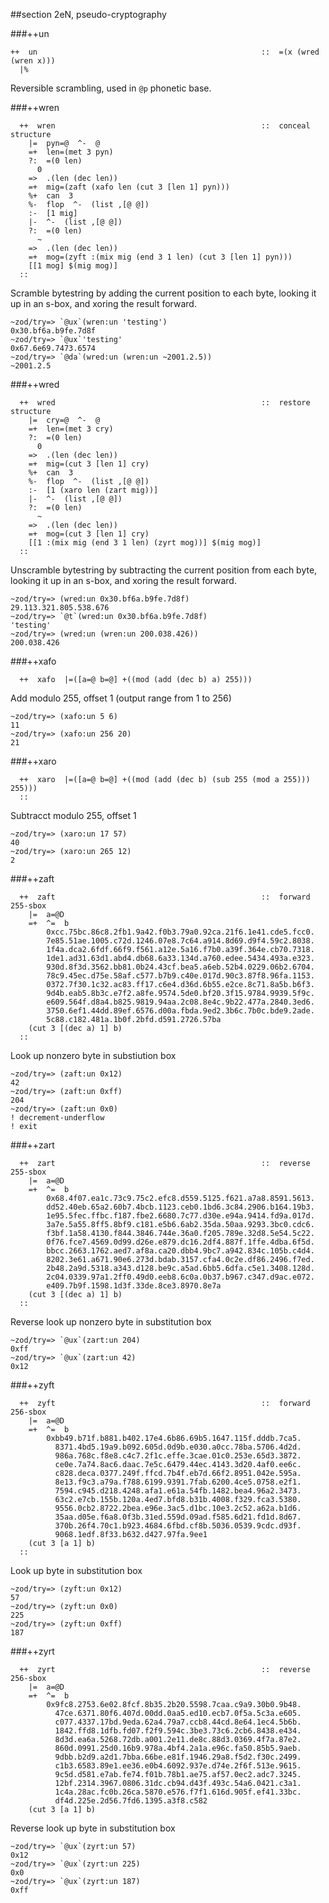 ##section 2eN, pseudo-cryptography      

###++un   

```
++  un                                                  ::  =(x (wred (wren x)))
  |%
```

Reversible scrambling, used in `@p` phonetic base.

###++wren

```
  ++  wren                                              ::  conceal structure
    |=  pyn=@  ^-  @
    =+  len=(met 3 pyn)
    ?:  =(0 len)
      0
    =>  .(len (dec len))
    =+  mig=(zaft (xafo len (cut 3 [len 1] pyn)))
    %+  can  3
    %-  flop  ^-  (list ,[@ @])
    :-  [1 mig]
    |-  ^-  (list ,[@ @])
    ?:  =(0 len)
      ~
    =>  .(len (dec len))
    =+  mog=(zyft :(mix mig (end 3 1 len) (cut 3 [len 1] pyn)))
    [[1 mog] $(mig mog)]
  ::
```

Scramble bytestring by adding the current position to each byte, looking it up
in an s-box, and xoring the result forward.
  
    ~zod/try=> `@ux`(wren:un 'testing')
    0x30.bf6a.b9fe.7d8f
    ~zod/try=> `@ux`'testing'
    0x67.6e69.7473.6574
    ~zod/try=> `@da`(wred:un (wren:un ~2001.2.5))
    ~2001.2.5

###++wred

```
  ++  wred                                              ::  restore structure
    |=  cry=@  ^-  @
    =+  len=(met 3 cry)
    ?:  =(0 len)
      0
    =>  .(len (dec len))
    =+  mig=(cut 3 [len 1] cry)
    %+  can  3
    %-  flop  ^-  (list ,[@ @])
    :-  [1 (xaro len (zart mig))]
    |-  ^-  (list ,[@ @])
    ?:  =(0 len)
      ~
    =>  .(len (dec len))
    =+  mog=(cut 3 [len 1] cry)
    [[1 :(mix mig (end 3 1 len) (zyrt mog))] $(mig mog)]
  ::
```

Unscramble bytestring by subtracting the current position from each byte,
looking it up in an s-box, and xoring the result forward.

    ~zod/try=> (wred:un 0x30.bf6a.b9fe.7d8f)
    29.113.321.805.538.676
    ~zod/try=> `@t`(wred:un 0x30.bf6a.b9fe.7d8f)
    'testing'
    ~zod/try=> (wred:un (wren:un 200.038.426))
    200.038.426

###++xafo

```
  ++  xafo  |=([a=@ b=@] +((mod (add (dec b) a) 255)))
```

Add modulo 255, offset 1 (output range from 1 to 256)

    ~zod/try=> (xafo:un 5 6)
    11
    ~zod/try=> (xafo:un 256 20)
    21
  
###++xaro

```
  ++  xaro  |=([a=@ b=@] +((mod (add (dec b) (sub 255 (mod a 255))) 255)))
  ::
```

Subtracct modulo 255, offset 1

    ~zod/try=> (xaro:un 17 57)
    40
    ~zod/try=> (xaro:un 265 12)
    2


###++zaft

```
  ++  zaft                                              ::  forward 255-sbox
    |=  a=@D
    =+  ^=  b
        0xcc.75bc.86c8.2fb1.9a42.f0b3.79a0.92ca.21f6.1e41.cde5.fcc0.
        7e85.51ae.1005.c72d.1246.07e8.7c64.a914.8d69.d9f4.59c2.8038.
        1f4a.dca2.6fdf.66f9.f561.a12e.5a16.f7b0.a39f.364e.cb70.7318.
        1de1.ad31.63d1.abd4.db68.6a33.134d.a760.edee.5434.493a.e323.
        930d.8f3d.3562.bb81.0b24.43cf.bea5.a6eb.52b4.0229.06b2.6704.
        78c9.45ec.d75e.58af.c577.b7b9.c40e.017d.90c3.87f8.96fa.1153.
        0372.7f30.1c32.ac83.ff17.c6e4.d36d.6b55.e2ce.8c71.8a5b.b6f3.
        9d4b.eab5.8b3c.e7f2.a8fe.9574.5de0.bf20.3f15.9784.9939.5f9c.
        e609.564f.d8a4.b825.9819.94aa.2c08.8e4c.9b22.477a.2840.3ed6.
        3750.6ef1.44dd.89ef.6576.d00a.fbda.9ed2.3b6c.7b0c.bde9.2ade.
        5c88.c182.481a.1b0f.2bfd.d591.2726.57ba
    (cut 3 [(dec a) 1] b)
  ::
```

Look up nonzero byte in substiution box

    ~zod/try=> (zaft:un 0x12)
    42
    ~zod/try=> (zaft:un 0xff)
    204
    ~zod/try=> (zaft:un 0x0)
    ! decrement-underflow
    ! exit

###++zart

```
  ++  zart                                              ::  reverse 255-sbox
    |=  a=@D
    =+  ^=  b
        0x68.4f07.ea1c.73c9.75c2.efc8.d559.5125.f621.a7a8.8591.5613.
        dd52.40eb.65a2.60b7.4bcb.1123.ceb0.1bd6.3c84.2906.b164.19b3.
        1e95.5fec.ffbc.f187.fbe2.6680.7c77.d30e.e94a.9414.fd9a.017d.
        3a7e.5a55.8ff5.8bf9.c181.e5b6.6ab2.35da.50aa.9293.3bc0.cdc6.
        f3bf.1a58.4130.f844.3846.744e.36a0.f205.789e.32d8.5e54.5c22.
        0f76.fce7.4569.0d99.d26e.e879.dc16.2df4.887f.1ffe.4dba.6f5d.
        bbcc.2663.1762.aed7.af8a.ca20.dbb4.9bc7.a942.834c.105b.c4d4.
        8202.3e61.a671.90e6.273d.bdab.3157.cfa4.0c2e.df86.2496.f7ed.
        2b48.2a9d.5318.a343.d128.be9c.a5ad.6bb5.6dfa.c5e1.3408.128d.
        2c04.0339.97a1.2ff0.49d0.eeb8.6c0a.0b37.b967.c347.d9ac.e072.
        e409.7b9f.1598.1d3f.33de.8ce3.8970.8e7a
    (cut 3 [(dec a) 1] b)
  ::
```

Reverse look up nonzero byte in substitution box

    ~zod/try=> `@ux`(zart:un 204)
    0xff
    ~zod/try=> `@ux`(zart:un 42)
    0x12
  
###++zyft

```
  ++  zyft                                              ::  forward 256-sbox
    |=  a=@D
    =+  ^=  b
        0xbb49.b71f.b881.b402.17e4.6b86.69b5.1647.115f.dddb.7ca5.
          8371.4bd5.19a9.b092.605d.0d9b.e030.a0cc.78ba.5706.4d2d.
          986a.768c.f8e8.c4c7.2f1c.effe.3cae.01c0.253e.65d3.3872.
          ce0e.7a74.8ac6.daac.7e5c.6479.44ec.4143.3d20.4af0.ee6c.
          c828.deca.0377.249f.ffcd.7b4f.eb7d.66f2.8951.042e.595a.
          8e13.f9c3.a79a.f788.6199.9391.7fab.6200.4ce5.0758.e2f1.
          7594.c945.d218.4248.afa1.e61a.54fb.1482.bea4.96a2.3473.
          63c2.e7cb.155b.120a.4ed7.bfd8.b31b.4008.f329.fca3.5380.
          9556.0cb2.8722.2bea.e96e.3ac5.d1bc.10e3.2c52.a62a.b1d6.
          35aa.d05e.f6a8.0f3b.31ed.559d.09ad.f585.6d21.fd1d.8d67.
          370b.26f4.70c1.b923.4684.6fbd.cf8b.5036.0539.9cdc.d93f.
          9068.1edf.8f33.b632.d427.97fa.9ee1
    (cut 3 [a 1] b)
  ::
```

Look up byte in substitution box
  
    ~zod/try=> (zyft:un 0x12)
    57
    ~zod/try=> (zyft:un 0x0)
    225
    ~zod/try=> (zyft:un 0xff)
    187
  
###++zyrt

```
  ++  zyrt                                              ::  reverse 256-sbox
    |=  a=@D
    =+  ^=  b
        0x9fc8.2753.6e02.8fcf.8b35.2b20.5598.7caa.c9a9.30b0.9b48.
          47ce.6371.80f6.407d.00dd.0aa5.ed10.ecb7.0f5a.5c3a.e605.
          c077.4337.17bd.9eda.62a4.79a7.ccb8.44cd.8e64.1ec4.5b6b.
          1842.ffd8.1dfb.fd07.f2f9.594c.3be3.73c6.2cb6.8438.e434.
          8d3d.ea6a.5268.72db.a001.2e11.de8c.88d3.0369.4f7a.87e2.
          860d.0991.25d0.16b9.978a.4bf4.2a1a.e96c.fa50.85b5.9aeb.
          9dbb.b2d9.a2d1.7bba.66be.e81f.1946.29a8.f5d2.f30c.2499.
          c1b3.6583.89e1.ee36.e0b4.6092.937e.d74e.2f6f.513e.9615.
          9c5d.d581.e7ab.fe74.f01b.78b1.ae75.af57.0ec2.adc7.3245.
          12bf.2314.3967.0806.31dc.cb94.d43f.493c.54a6.0421.c3a1.
          1c4a.28ac.fc0b.26ca.5870.e576.f7f1.616d.905f.ef41.33bc.
          df4d.225e.2d56.7fd6.1395.a3f8.c582
    (cut 3 [a 1] b)
```

Reverse look up byte in substitution box

    ~zod/try=> `@ux`(zyrt:un 57)
    0x12
    ~zod/try=> `@ux`(zyrt:un 225)
    0x0
    ~zod/try=> `@ux`(zyrt:un 187)
    0xff
